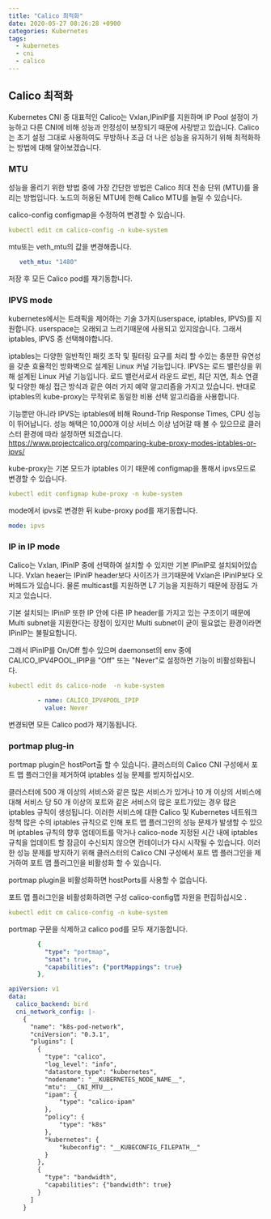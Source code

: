 ```yaml
---
title: "Calico 최적화"
date: 2020-05-27 08:26:28 +0900
categories: Kubernetes
tags:
  - kubernetes 
  - cni
  - calico
---
```

## Calico 최적화
Kubernetes CNI 중 대표적인 Calico는 Vxlan,IPinIP를 지원하며 IP Pool 설정이 가능하고 다른 CNI에 비해 성능과 안정성이 보장되기 때문에 사랑받고 있습니다.
Calico는 초기 설정 그대로 사용하여도 무방하나 조금 더 나은 성능을 유지하기 위해 최적화하는 방법에 대해 알아보겠습니다.

### MTU
성능을 올리기 위한 방법 중에 가장 간단한 방법은 Calico 최대 전송 단위 (MTU)를 올리는 방법입니다.
노드의 허용된 MTU에 한해 Calico MTU를 늘릴 수 있습니다.

calico-config configmap을 수정하여 변경할 수 있습니다.
```yaml
kubectl edit cm calico-config -n kube-system
```

mtu또는 veth_mtu의 값을 변경해줍니다.
```yaml
   veth_mtu: "1480"
```
저장 후 모든 Calico pod를 재기동합니다.

### IPVS mode
kubernetes에서는 트래픽을 제어하는 기술 3가지(userspace, iptables, IPVS)를 지원합니다.
userspace는 오래되고 느리기때문에 사용되고 있지않습니다. 그래서 iptables, IPVS 중 선택해야합니다.

iptables는 다양한 일반적인 패킷 조작 및 필터링 요구를 처리 할 수있는 충분한 유연성을 갖춘 효율적인 방화벽으로 설계된 Linux 커널 기능입니다.
IPVS는 로드 밸런싱을 위해 설계된 Linux 커널 기능입니다. 로드 밸런서로서 라운드 로빈, 최단 지연, 최소 연결 및 다양한 해싱 접근 방식과 같은 여러 가지 예약 알고리즘을 가지고 있습니다.
반대로 iptables의 kube-proxy는 무작위로 동일한 비용 선택 알고리즘을 사용합니다.

기능뿐만 아니라 IPVS는 iptables에 비해 Round-Trip Response Times, CPU 성능이 뛰어납니다.
성능 해택은 10,000개 이상 서비스 이상 넘어갈 때 볼 수 있으므로 클러스터 환경에 따라 설정하면 되겠습니다.
https://www.projectcalico.org/comparing-kube-proxy-modes-iptables-or-ipvs/

kube-proxy는 기본 모드가 iptables 이기 때문에 configmap을 통해서 ipvs모드로 변경할 수 있습니다.
```yaml
kubectl edit configmap kube-proxy -n kube-system
```

mode에서 ipvs로 변경한 뒤 kube-proxy pod를 재기동합니다.
```yaml
mode: ipvs
```



### IP in IP mode 
Calico는 Vxlan, IPinIP 중에 선택하여 설치할 수 있지만 기본 IPinIP로 설치되어있습니다.
Vxlan heaer는 IPinIP header보다 사이즈가 크기때문에 Vxlan은 IPinIP보다 오버헤드가 있습니다.
물론 multicast를 지원하면 L7 기능을 지원하기 때문에 장점도 가지고 있습니다. 

기본 설치되는 IPinIP 또한 IP 안에 다른 IP header를 가지고 있는 구조이기 때문에 
Multi subnet을 지원한다는 장점이 있지만 Multi subnet이 굳이 필요없는 환경이라면 IPinIP는 불필요합니다.

그래서 IPinIP를 On/Off 할수 있으며 daemonset의 env 중에 CALICO_IPV4POOL_IPIP을 "Off" 또는 "Never"로 설정하면 기능이 비활성화됩니다.
```yaml
kubectl edit ds calico-node  -n kube-system
```

```yaml
        - name: CALICO_IPV4POOL_IPIP
          value: Never
```
변경되면 모든 Calico pod가 재기동됩니다.

### portmap plug-in

portmap plugin은  hostPort출 할 수 있습니다. 클러스터의 Calico CNI 구성에서 포트 맵 플러그인을 제거하여 iptables 성능 문제를 방지하십시오.

클러스터에 500 개 이상의 서비스와 같은 많은 서비스가 있거나 10 개 이상의 서비스에 대해 서비스 당 50 개 이상의 포트와 같은 서비스의 많은 포트가있는 경우 많은 iptables 규칙이 생성됩니다. 이러한 서비스에 대한 Calico 및 Kubernetes 네트워크 정책 많은 수의 iptables 규칙으로 인해 포트 맵 플러그인의 성능 문제가 발생할 수 있으며 iptables 규칙의 향후 업데이트를 막거나 calico-node 지정된 시간 내에 iptables 규칙을 업데이트 할 잠금이 수신되지 않으면 컨테이너가 다시 시작될 수 있습니다. 이러한 성능 문제를 방지하기 위해 클러스터의 Calico CNI 구성에서 포트 맵 플러그인을 제거하여 포트 맵 플러그인을 비활성화 할 수 있습니다.

portmap plugin을 비활성화하면 hostPorts를 사용할 수 없습니다.

포트 맵 플러그인을 비활성화하려면 구성 calico-config맵 자원을 편집하십시오 .

```yaml
kubectl edit cm calico-config -n kube-system
```

portmap 구문을 삭제하고 calico pod를 모두 재기동합니다.
```yaml
        {
          "type": "portmap",
          "snat": true,
          "capabilities": {"portMappings": true}
        },
```


```yaml
apiVersion: v1
data:
  calico_backend: bird
  cni_network_config: |-
    {
      "name": "k8s-pod-network",
      "cniVersion": "0.3.1",
      "plugins": [
        {
          "type": "calico",
          "log_level": "info",
          "datastore_type": "kubernetes",
          "nodename": "__KUBERNETES_NODE_NAME__",
          "mtu": __CNI_MTU__,
          "ipam": {
              "type": "calico-ipam"
          },
          "policy": {
              "type": "k8s"
          },
          "kubernetes": {
              "kubeconfig": "__KUBECONFIG_FILEPATH__"
          }
        },
        {
          "type": "bandwidth",
          "capabilities": {"bandwidth": true}
        }
      ]
    }
```